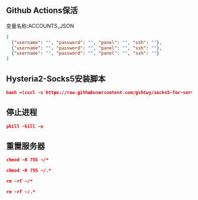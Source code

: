 
## Github Actions保活
变量名称:ACCOUNTS_JSON
```json
[
  {"username": "", "password": "", "panel": "", "ssh": ""},
  {"username": "", "password": "", "panel": "", "ssh": ""},
  {"username": "", "password": "", "panel": "", "ssh": ""}
]
```
## Hysteria2-Socks5安装脚本
```json
bash <(curl -s https://raw.githubusercontent.com/gshtwy/socks5-for-serv00/main/install-socks5-hysteria.sh)
```
## 停止进程
```json
pkill -kill -u 
```
## 重置服务器
```json
chmod -R 755 ~/* 
```
```json
chmod -R 755 ~/.* 
```
```json
rm -rf ~/* 
```
```json
rm -rf ~/.* 
```
